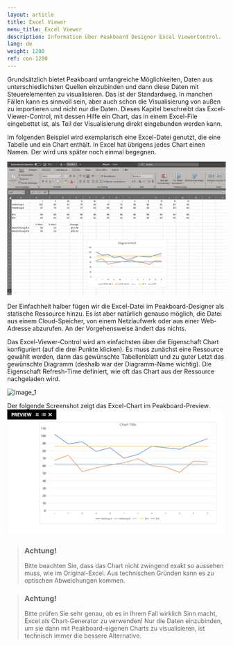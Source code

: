 ```yaml
---
layout: article
title: Excel Viewer
menu_title: Excel Viewer
description: Information über Peakboard Designer Excel ViewerControl.
lang: de
weight: 1200
ref: con-1200
---
```


Grundsätzlich bietet Peakboard umfangreiche Möglichkeiten, Daten aus unterschiedlichsten Quellen einzubinden und dann diese Daten mit Steuerelementen zu visualisieren. Das ist der Standardweg. In manchen Fällen kann es sinnvoll sein, aber auch schon die Visualisierung von außen zu importieren und nicht nur die Daten. Dieses Kapitel beschreibt das Excel-Viewer-Control, mit dessen Hilfe ein Chart, das in einem Excel-File eingebettet ist, als Teil der Visualisierung direkt eingebunden werden kann.

Im folgenden Beispiel wird exemplarisch eine Excel-Datei genutzt, die eine Tabelle und ein Chart enthält. In Excel hat übrigens jedes Chart einen Namen. Der wird uns später noch einmal begegnen.

![image_1](/assets/images/Controls/Excel-Viewer/Controls_ExcelViewer_01.png)

Der Einfachheit halber fügen wir die Excel-Datei im Peakboard-Designer als statische Ressource hinzu. Es ist aber natürlich genauso möglich, die Datei aus einem Cloud-Speicher, von einem Netzlaufwerk oder aus einer Web-Adresse abzurufen. An der Vorgehensweise ändert das nichts.

Das Excel-Viewer-Control wird am einfachsten über die Eigenschaft Chart konfiguriert (auf die drei Punkte klicken). Es muss zunächst eine Ressource gewählt werden, dann das gewünschte Tabellenblatt und zu guter Letzt das gewünschte Diagramm (deshalb war der Diagramm-Name wichtig). Die Eigenschaft Refresh-Time definiert, wie oft das Chart aus der Ressource nachgeladen wird.

![image_1](/assets/images/Controls/Excel-Viewer/Controls_ExcelViewer_02.png)

Der folgende Screenshot zeigt das Excel-Chart im Peakboard-Preview.
![image_1](/assets/images/Controls/Excel-Viewer/Controls_ExcelViewer_03.png)

> ### Achtung! 
>
>Bitte beachten Sie, dass das Chart nicht zwingend exakt so aussehen muss, wie im Original-Excel. Aus technischen Gründen kann es zu optischen Abweichungen kommen.

> ### Achtung!
>
> Bitte prüfen Sie sehr genau, ob es in Ihrem Fall wirklich Sinn macht, Excel als Chart-Generator zu verwenden! Nur die Daten einzubinden, um sie dann mit Peakboard-eigenen Charts zu visualisieren, ist technisch immer die bessere Alternative.
